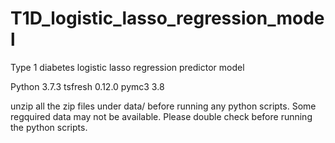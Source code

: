 # T1D_logistic_lasso_regression_model
Type 1 diabetes logistic lasso regression predictor model

Python 3.7.3
tsfresh                   0.12.0
pymc3                     3.8

unzip all the zip files under data/ before running any python scripts. 
Some regquired data may not be available. Please double check before running the python scripts.
